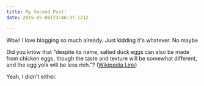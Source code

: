```yaml
---
title: My Second Post!
date: 2015-05-06T23:46:37.121Z

---
```

Wow! I love blogging so much already. Just kidding it's whatever. No maybe

Did you know that "despite its name, salted duck eggs can also be made from
chicken eggs, though the taste and texture will be somewhat different, and the
egg yolk will be less rich."?
([Wikipedia Link](http://en.wikipedia.org/wiki/Salted_duck_egg))

Yeah, I didn't either.